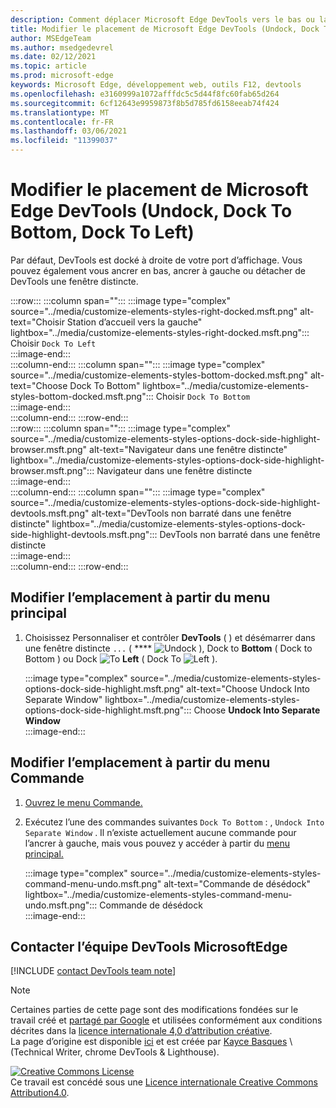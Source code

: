 ```yaml
---
description: Comment déplacer Microsoft Edge DevTools vers le bas ou la gauche de votre fenêtre d’affichage, ou vers une fenêtre distincte.
title: Modifier le placement de Microsoft Edge DevTools (Undock, Dock To Bottom, Dock To Left)
author: MSEdgeTeam
ms.author: msedgedevrel
ms.date: 02/12/2021
ms.topic: article
ms.prod: microsoft-edge
keywords: Microsoft Edge, développement web, outils F12, devtools
ms.openlocfilehash: e3160999a1072afffdc5c5d44f8fc60fab65d264
ms.sourcegitcommit: 6cf12643e9959873f8b5d785fd6158eeab74f424
ms.translationtype: MT
ms.contentlocale: fr-FR
ms.lasthandoff: 03/06/2021
ms.locfileid: "11399037"
---
```

<!-- Copyright Kayce Basques 

   Licensed under the Apache License, Version 2.0 (the "License");
   you may not use this file except in compliance with the License.
   You may obtain a copy of the License at

       https://www.apache.org/licenses/LICENSE-2.0

   Unless required by applicable law or agreed to in writing, software
   distributed under the License is distributed on an "AS IS" BASIS,
   WITHOUT WARRANTIES OR CONDITIONS OF ANY KIND, either express or implied.
   See the License for the specific language governing permissions and
   limitations under the License.  -->

# <a name="change-microsoft-edge-devtools-placement-undock-dock-to-bottom-dock-to-left"></a>Modifier le placement de Microsoft Edge DevTools (Undock, Dock To Bottom, Dock To Left)  

Par défaut, DevTools est docké à droite de votre port d’affichage.  Vous pouvez également vous ancrer en bas, ancrer à gauche ou détacher de DevTools une fenêtre distincte.  

:::row:::
   :::column span="":::
      :::image type="complex" source="../media/customize-elements-styles-right-docked.msft.png" alt-text="Choisir Station d’accueil vers la gauche" lightbox="../media/customize-elements-styles-right-docked.msft.png":::
         Choisir `Dock To Left`  
      :::image-end:::  
   :::column-end:::
   :::column span="":::
      :::image type="complex" source="../media/customize-elements-styles-bottom-docked.msft.png" alt-text="Choose Dock To Bottom" lightbox="../media/customize-elements-styles-bottom-docked.msft.png":::
         Choisir `Dock To Bottom`  
      :::image-end:::  
   :::column-end:::
:::row-end:::  
:::row:::
   :::column span="":::
      :::image type="complex" source="../media/customize-elements-styles-options-dock-side-highlight-browser.msft.png" alt-text="Navigateur dans une fenêtre distincte" lightbox="../media/customize-elements-styles-options-dock-side-highlight-browser.msft.png":::
         Navigateur dans une fenêtre distincte  
      :::image-end:::  
   :::column-end:::
   :::column span="":::
      :::image type="complex" source="../media/customize-elements-styles-options-dock-side-highlight-devtools.msft.png" alt-text="DevTools non barraté dans une fenêtre distincte" lightbox="../media/customize-elements-styles-options-dock-side-highlight-devtools.msft.png":::
         DevTools non barraté dans une fenêtre distincte  
      :::image-end:::  
   :::column-end:::
:::row-end:::  

## <a name="change-placement-from-the-main-menu"></a>Modifier l’emplacement à partir du menu principal  

1.  Choisissez Personnaliser et contrôler **DevTools** \( \) et désémarrer dans une fenêtre distincte `...` \( **** ![ Undock ][ImageUndockIcon] \), Dock to **Bottom** \( Dock to Bottom \) ou Dock ![ To ][ImageBottomIcon] **Left** \( Dock To ![ Left ][ImageLeftIcon] \).  
    
    :::image type="complex" source="../media/customize-elements-styles-options-dock-side-highlight.msft.png" alt-text="Choose Undock Into Separate Window" lightbox="../media/customize-elements-styles-options-dock-side-highlight.msft.png":::
       Choose **Undock Into Separate Window**  
    :::image-end:::  
    
## <a name="change-placement-from-the-command-menu"></a>Modifier l’emplacement à partir du menu Commande  

1.  [Ouvrez le menu Commande.][DevtoolsCommandMenu]  
1.  Exécutez l’une des commandes suivantes `Dock To Bottom` : , `Undock Into Separate Window` .  Il n’existe actuellement aucune commande pour l’ancrer à gauche, mais vous pouvez y accéder à partir du [menu principal.](#change-placement-from-the-main-menu)  
    
    :::image type="complex" source="../media/customize-elements-styles-command-menu-undo.msft.png" alt-text="Commande de désédock" lightbox="../media/customize-elements-styles-command-menu-undo.msft.png":::
       Commande de désédock  
    :::image-end:::  
    
## <a name="getting-in-touch-with-the-microsoft-edge-devtools-team"></a>Contacter l’équipe DevTools MicrosoftEdge  

[!INCLUDE [contact DevTools team note](../includes/contact-devtools-team-note.md)]  

<!-- image links -->  

[ImageUndockIcon]: ../media/undock-icon.msft.png  
[ImageBottomIcon]: ../media/bottom-icon.msft.png  
[ImageLeftIcon]: ../media/left-icon.msft.png  

<!-- links -->  

[DevtoolsCommandMenu]: ../command-menu/index.md "Exécuter des commandes avec le menu DevTools Command de Microsoft Edge | Documents Microsoft"  

> [!NOTE]
> Certaines parties de cette page sont des modifications fondées sur le travail créé et [partagé par Google][GoogleSitePolicies] et utilisées conformément aux conditions décrites dans la [licence internationale 4,0 d’attribution créative][CCA4IL].  
> La page d’origine est disponible [ici](https://developers.google.com/web/tools/chrome-devtools/customize/placement) et est créée par [Kayce Basques][KayceBasques] \ (Technical Writer, chrome DevTools \& Lighthouse\).  

[![Creative Commons License][CCby4Image]][CCA4IL]  
Ce travail est concédé sous une [Licence internationale Creative Commons Attribution4.0][CCA4IL].  

[CCA4IL]: https://creativecommons.org/licenses/by/4.0  
[CCby4Image]: https://i.creativecommons.org/l/by/4.0/88x31.png  
[GoogleSitePolicies]: https://developers.google.com/terms/site-policies  
[KayceBasques]: https://developers.google.com/web/resources/contributors/kaycebasques  
